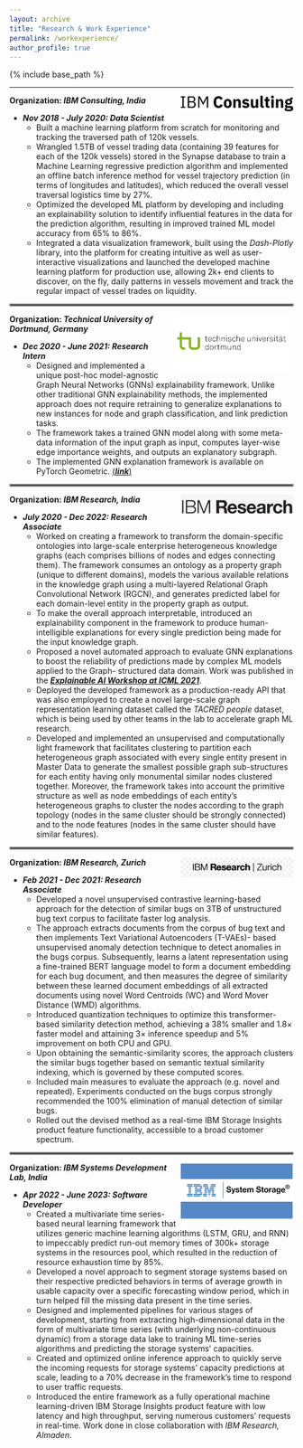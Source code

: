 ```yaml
---
layout: archive
title: "Research & Work Experience"
permalink: /workexperience/
author_profile: true
---
```


{% include base_path %}

---

<img align="right" src="../files/ibmconsulting.png" width=200px>

**Organization: *IBM Consulting, India***
- ***Nov 2018 - July 2020: Data Scientist***
  - Built a machine learning platform from scratch for monitoring and tracking the traversed path of 120k vessels.
  - Wrangled 1.5TB of vessel trading data (containing 39 features for each of the 120k vessels) stored in the Synapse database to train a Machine Learning 		regressive prediction algorithm and implemented an offline batch inference method for vessel trajectory prediction (in terms of longitudes and 			latitudes), which reduced the overall vessel traversal logistics time by 27\%.
  - Optimized the developed ML platform by developing and including an explainability solution to identify influential features in the data for the prediction 		algorithm, resulting in improved trained ML model accuracy from 65\% to 86\%.
  - Integrated a data visualization framework, built using the _Dash-Plotly_ library, into the platform for creating intuitive as well as user-interactive 		visualizations and launched the developed machine learning platform for production use, allowing 2k+ end clients to discover, on the fly, daily patterns in 	vessels movement and track the regular impact of vessel trades on liquidity.
  <!--- Implemented various regressive prediction algorithms such as feedforward networks, support vector regression, etc. as a part of the platform to predict the 	movement of vessels in terms of multi-output regressive values (longitudes and latitudes).
  - Implemented automated _MS Azure machine learning pipelines_ to fulfill various purposes: (i) pulling data (containing 39 features for each of the 120k 		vessels) from the PostgreSQL database; (ii) training and evaluating the regression algorithm; (iii) to implement efficient batch-inference method to 		predict regressive outputs; (iv) to deploy the platform using _Azure CI/CD actions_ that made the platform accessible to more than 2k customers in 		real-time.
  - Integrated an intuitive data visualization framework, built using the _Dash-Plotly_ library, into the platform for creating intuitive as well as 			user-interactive visualizations to discover daily patterns in moving directions of vessels that could further aid our prediction algorithm.
  - Implemented an explainability solution by computing _Shapley Additive Explanation_ values for the features present in the dataset using the _Scikit-Learn_ 		library. Features that had higher _Shapley_ values were considered more important for the prediction made by the prediction algorithm.-->

<hr style="border:2px solid gray">

<img align="right" src="../files/tudortmund.png" width=200px hspace="10">

**Organization: *Technical University of Dortmund, Germany***
- ***Dec 2020 - June 2021: Research Intern***
  - Designed and implemented a unique post-hoc model-agnostic Graph Neural Networks (GNNs) explainability framework. Unlike other traditional GNN explainability 	methods, the implemented approach does not require retraining to generalize explanations to new instances for node and graph classification, and link 		prediction tasks.
  - The framework takes a trained GNN model along with some meta-data information of the input graph as input, computes layer-wise edge importance weights, and 	outputs an explanatory subgraph.
  - The implemented GNN explanation framework is available on PyTorch Geometric. [(<ins>**_link_**</ins>)](https://pytorch-geometric.readthedocs.io/en/latest/generated/torch_geometric.explain.algorithm.GraphMaskExplainer.html#torch_geometric.explain.algorithm.GraphMaskExplainer)

<hr style="border:2px solid gray">

<img align="right" src="../files/ibmresearch.png" width=200px>

**Organization: *IBM Research, India***
- ***July 2020 - Dec 2022: Research Associate***
  <!--- Worked on creating a framework to transform the domain-specific ontologies into large-scale enterprise heterogeneous knowledge graphs (each comprises billions 	of nodes and edges connecting them). The framework consumes an ontology as a property graph (unique to different domains), models the various available 	relations in the knowledge graph using a multi-layered Relational Graph Convolutional Network (RGCN), and generates a domain-level importance weight for 	each relation present in the input relational graph as output.-->
  - Worked on creating a framework to transform the domain-specific ontologies into large-scale enterprise heterogeneous knowledge graphs (each comprises billions 	of nodes and edges connecting them). The framework consumes an ontology as a property graph (unique to different domains), models the various available 	relations in the knowledge graph using a multi-layered Relational Graph Convolutional Network (RGCN), and generates predicted label for each domain-level 	entity in the property graph as output.
  - To make the overall approach interpretable, introduced an explainability component in the framework to produce human-intelligible explanations for every single 	prediction being made for the input knowledge graph.
  <!--- Developed and analyzed an automated approach to further evaluate GNN explanations to boost their applicability to end users, thereby promoting the creation of 	more complex as well as trusted AI systems for the Graph-structured domain. Work got published in the [<ins>**_Explainable AI Workshop at ICML-->
  - Proposed a novel automated approach to evaluate GNN explanations to boost the reliability of predictions made by complex ML models applied to the Graph-		structured data domain. Work was published in the [<ins>**_Explainable AI Workshop at ICML 2021_**</ins>](https://arxiv.org/html/2107.08821#:~:text=title%3A%20towards%20automated%20evaluation%20of%20explanations%20in%20graph%20neural%20networks).
  - Deployed the developed framework as a production-ready API that was also employed to create a novel large-scale graph representation learning dataset called 	the _TACRED people_ dataset, which is being used by other teams in the lab to accelerate graph ML research.
  - Developed and implemented an unsupervised and computationally light framework that facilitates clustering to
	partition each heterogeneous graph associated with every single entity present in Master Data to generate the
	smallest possible graph sub-structures for each entity having only monumental similar nodes clustered together.
	Moreover, the framework takes into account the primitive structure as well as node embeddings of each entity’s
	heterogeneous graphs to cluster the nodes according to the graph topology (nodes in the same cluster should be
	strongly connected) and to the node features (nodes in the same cluster should have similar features).

<hr style="border:2px solid gray">

<img align="right" src="../files/ibmresearchzurich.png" width=200px>

**Organization: *IBM Research, Zurich***
- ***Feb 2021 - Dec 2021: Research Associate***
  <!--- Developed a novel unsupervised contrastive learning-based approach for the detection of similar bugs to facilitate
	faster log analysis. The approach extracts documents from the corpus of bug text and then implements Text Variational Autoencoders (T-VAEs)-based 		unsupervised anomaly detection technique to detect anomalies in the bugs corpus. Subsequently, learns a latent representation
	using a pre-trained BERT language model to form a document embedding for each document, and then measures
	the degree of similarity between these learned document embeddings of all extracted documents using newly
	proposed Word Centroids (WC) and Word Mover Distance (WMD) algorithms.
  - Upon obtaining the semantic-similarity scores, the approach clusters the similar bugs together based on semantic
	textual similarity indexing, which is governed by these computed scores.
  - Included main measures to evaluate the approach (e.g. novel and repeated). Experiments conducted on the
	synthetic bugs corpus strongly recommended the complete elimination of manual detection of similar bugs.
  - Implemented the devised method as a real-time product functionality, accessible to a wide customer base.-->
  - Developed a novel unsupervised contrastive learning-based approach for the detection of similar bugs on 3TB of unstructured
	bug text corpus to facilitate faster log analysis.
  - The approach extracts documents from the corpus of bug text and then implements Text Variational Autoencoders (T-VAEs)-
	based unsupervised anomaly detection technique to detect anomalies in the bugs corpus. Subsequently, learns a latent
	representation using a fine-trained BERT language model to form a document embedding for each bug document, and then
	measures the degree of similarity between these learned document embeddings of all extracted documents using novel Word
	Centroids (WC) and Word Mover Distance (WMD) algorithms.
  - Introduced quantization techniques to optimize this transformer-based similarity detection method, achieving a 38% smaller
	and 1.8× faster model and attaining 3× inference speedup and 5% improvement on both CPU and GPU.
  - Upon obtaining the semantic-similarity scores, the approach clusters the similar bugs together based on semantic textual
	similarity indexing, which is governed by these computed scores.
  - Included main measures to evaluate the approach (e.g. novel and repeated). Experiments conducted on the bugs corpus
	strongly recommended the 100% elimination of manual detection of similar bugs.
  - Rolled out the devised method as a real-time IBM Storage Insights product feature functionality, accessible to a broad customer
	spectrum.


<hr style="border:2px solid gray">

<img align="right" src="../files/newibmsystemstorage.png" width=200px height=100px>

**Organization: *IBM Systems Development Lab, India***
- ***Apr 2022 - June 2023: Software Developer***
  <!--- Created a multivariate time series-based neural learning framework for predicting the capacity of storage systems.
  - Utilized generic machine learning algorithms (LSTM, GRU, and RNN) to impeccably predict run-out memory times of storage systems in the resources 	pool.
  - Developed a novel approach to segment storage systems based on their respective predicted behaviors in terms of average growth in usable capacity over a 		specific forecasting window period, which in turn helped fill the missing data present in the time series.
  - Designed and implemented pipelines for various stages of development, starting from extracting high-dimensional data in the form of multivariate time series 	(with underlying non-continuous dynamic) from a storage data lake to deploying the whole approach as a fully functional ML-powered product feature with low 	latency and high throughput for wide customer access in real-time. Work done in close collaboration with *IBM Research, Almaden*.-->
  - Created a multivariate time series-based neural learning framework that utilizes generic machine learning algorithms (LSTM, GRU, and RNN) to impeccably 		predict run-out memory times of 300k+ storage systems in the resources pool, which resulted in the reduction of resource exhaustion time by 85%.
  - Developed a novel approach to segment storage systems based on their respective predicted behaviors in terms of average growth in usable capacity over a 		specific forecasting window period, which in turn helped fill the missing data present in the time series.
  - Designed and implemented pipelines for various stages of development, starting from extracting high-dimensional data in the form of multivariate time series 	(with underlying non-continuous dynamic) from a storage data lake to training ML time-series algorithms and predicting the storage systems’ capacities.
  - Created and optimized online inference approach to quickly serve the incoming requests for storage systems’ capacity predictions at scale, leading to a 70% 	decrease in the framework’s time to respond to user traffic requests.
  - Introduced the entire framework as a fully operational machine learning-driven IBM Storage Insights product feature with low latency and high throughput, 		serving numerous customers’ requests in real-time. Work done in close collaboration with *IBM Research, Almaden*.
